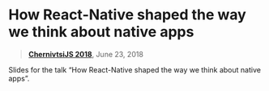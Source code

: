 # How React-Native shaped the way we think about native apps

> [**ChernivtsiJS 2018**](http://chernivtsi.js.org/), June 23, 2018

Slides for the talk “How React-Native shaped the way we think about native apps”.
